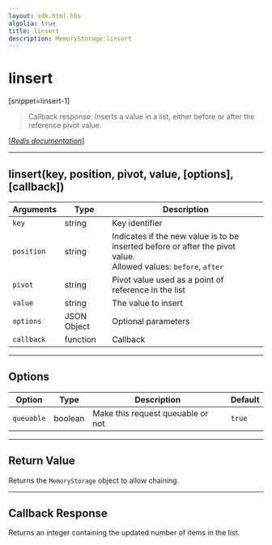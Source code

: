 ```yaml
---
layout: sdk.html.hbs
algolia: true
title: linsert
description: MemoryStorage:linsert
---
```

  

# linsert
[snippet=linsert-1]

> Callback response:
Inserts a value in a list, either before or after the reference pivot value.

[[_Redis documentation_]](https://redis.io/commands/linsert)

---

## linsert(key, position, pivot, value, [options], [callback])

| Arguments | Type | Description |
|---------------|---------|----------------------------------------|
| `key` | string | Key identifier |
| `position` | string | Indicates if the new value is to be inserted before or after the pivot value.<br/>Allowed values: `before`, `after` |
| `pivot` | string | Pivot value used as a point of reference in the list |
| `value` | string | The value to insert |
| `options` | JSON Object | Optional parameters |
| `callback` | function | Callback |

---

## Options

| Option | Type | Description | Default |
|---------------|---------|----------------------------------------|---------|
| `queuable` | boolean | Make this request queuable or not  | ``true`` |

---

## Return Value

Returns the `MemoryStorage` object to allow chaining.

---

## Callback Response

Returns an integer containing the updated number of items in the list.
